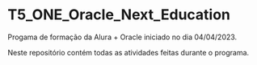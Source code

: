 # T5_ONE_Oracle_Next_Education

Progama de formação da Alura + Oracle iniciado no dia 04/04/2023.

Neste repositório contém todas as atividades feitas durante o programa. 
